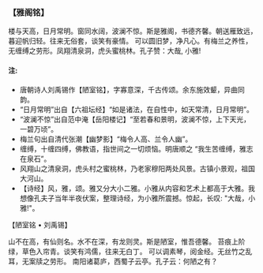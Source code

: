 ### 【雅阁铭】

楼与天高，日月常明。窗同水阔，波澜不惊。斯是雅阁，书德齐馨。朝送雁致远，暮迎帆归轻。往来无俗套，谈笑有豪情。
可以圆旧梦，净凡心。有梅兰之养性，无缠缚之劳形。凤翔清泉洞，虎头蜜桃林。孔子赞：大哉, 小雅!

#### 注:
- 唐朝诗人刘禹锡作【陋室铭】，字寡意深，千古传颂。余东施效颦，异曲同韵。
- “日月常明”出自【六祖坛经】“如是诸法，在自性中，如天常清，日月常明”。
- “波澜不惊”出自范中淹【岳阳楼记】“至若春和景明，波澜不惊，上下天光，一碧万顷”。
- 梅兰句出自清代张潮【幽梦影】“梅令人高、兰令人幽”。
- 缠缚，十缠四缚，佛教语，指世间之一切烦恼。明唐顺之 “我生苦缠缚，雅志在泉石”。
- 风翔山之清泉洞，虎头村之蜜桃林，乃老家穆阳两处风景。古镇小景观，祖国大河山。
- 【诗经】风，雅，颂。雅又分大小二雅。小雅从内容和艺术上都高于大雅。我想像孔夫子当年半夜伏案，整理诗经，为小雅所震撼。惊起，长叹: "大哉，小雅!"。

【陋室铭 • 刘禹锡】

山不在高，有仙则名。水不在深，有龙则灵。斯是陋室，惟吾德馨。
苔痕上阶绿，草色入帘青。谈笑有鸿儒，往来无白丁。
可以调素琴，阅金经。无丝竹之乱耳，无案牍之劳形。
南阳诸葛庐，西蜀子云亭。孔子云：何陋之有？
